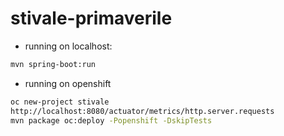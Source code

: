# stivale-primaverile

* running on localhost:
```bash
mvn spring-boot:run
```

* running on openshift
```bash
oc new-project stivale
http://localhost:8080/actuator/metrics/http.server.requests
mvn package oc:deploy -Popenshift -DskipTests
```